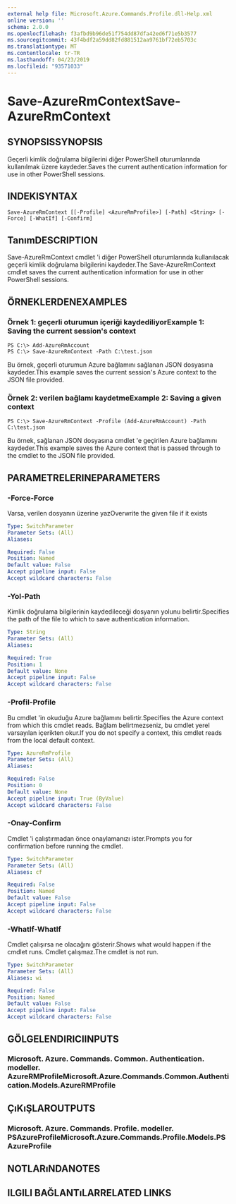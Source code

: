 ```yaml
---
external help file: Microsoft.Azure.Commands.Profile.dll-Help.xml
online version: ''
schema: 2.0.0
ms.openlocfilehash: f3afbd9b96de51f754dd87dfa42ed6f71e5b3577
ms.sourcegitcommit: 43f4bdf2a59dd82fd881512aa9761bf72eb5703c
ms.translationtype: MT
ms.contentlocale: tr-TR
ms.lasthandoff: 04/23/2019
ms.locfileid: "93571033"
---
```

# <span data-ttu-id="6f9d7-101">Save-AzureRmContext</span><span class="sxs-lookup"><span data-stu-id="6f9d7-101">Save-AzureRmContext</span></span>

## <span data-ttu-id="6f9d7-102">SYNOPSIS</span><span class="sxs-lookup"><span data-stu-id="6f9d7-102">SYNOPSIS</span></span>
<span data-ttu-id="6f9d7-103">Geçerli kimlik doğrulama bilgilerini diğer PowerShell oturumlarında kullanılmak üzere kaydeder.</span><span class="sxs-lookup"><span data-stu-id="6f9d7-103">Saves the current authentication information for use in other PowerShell sessions.</span></span>

## <span data-ttu-id="6f9d7-104">INDEKI</span><span class="sxs-lookup"><span data-stu-id="6f9d7-104">SYNTAX</span></span>

```
Save-AzureRmContext [[-Profile] <AzureRmProfile>] [-Path] <String> [-Force] [-WhatIf] [-Confirm]
```

## <span data-ttu-id="6f9d7-105">Tanım</span><span class="sxs-lookup"><span data-stu-id="6f9d7-105">DESCRIPTION</span></span>
<span data-ttu-id="6f9d7-106">Save-AzureRmContext cmdlet 'i diğer PowerShell oturumlarında kullanılacak geçerli kimlik doğrulama bilgilerini kaydeder.</span><span class="sxs-lookup"><span data-stu-id="6f9d7-106">The Save-AzureRmContext cmdlet saves the current authentication information for use in other PowerShell sessions.</span></span>

## <span data-ttu-id="6f9d7-107">ÖRNEKLERDEN</span><span class="sxs-lookup"><span data-stu-id="6f9d7-107">EXAMPLES</span></span>

### <span data-ttu-id="6f9d7-108">Örnek 1: geçerli oturumun içeriği kaydediliyor</span><span class="sxs-lookup"><span data-stu-id="6f9d7-108">Example 1: Saving the current session's context</span></span>
```
PS C:\> Add-AzureRmAccount
PS C:\> Save-AzureRmContext -Path C:\test.json
```

<span data-ttu-id="6f9d7-109">Bu örnek, geçerli oturumun Azure bağlamını sağlanan JSON dosyasına kaydeder.</span><span class="sxs-lookup"><span data-stu-id="6f9d7-109">This example saves the current session's Azure context to the JSON file provided.</span></span>

### <span data-ttu-id="6f9d7-110">Örnek 2: verilen bağlamı kaydetme</span><span class="sxs-lookup"><span data-stu-id="6f9d7-110">Example 2: Saving a given context</span></span>
```
PS C:\> Save-AzureRmContext -Profile (Add-AzureRmAccount) -Path C:\test.json
```

<span data-ttu-id="6f9d7-111">Bu örnek, sağlanan JSON dosyasına cmdlet 'e geçirilen Azure bağlamını kaydeder.</span><span class="sxs-lookup"><span data-stu-id="6f9d7-111">This example saves the Azure context that is passed through to the cmdlet to the JSON file provided.</span></span>

## <span data-ttu-id="6f9d7-112">PARAMETRELERINE</span><span class="sxs-lookup"><span data-stu-id="6f9d7-112">PARAMETERS</span></span>

### <span data-ttu-id="6f9d7-113">-Force</span><span class="sxs-lookup"><span data-stu-id="6f9d7-113">-Force</span></span>
<span data-ttu-id="6f9d7-114">Varsa, verilen dosyanın üzerine yaz</span><span class="sxs-lookup"><span data-stu-id="6f9d7-114">Overwrite the given file if it exists</span></span>

```yaml
Type: SwitchParameter
Parameter Sets: (All)
Aliases: 

Required: False
Position: Named
Default value: False
Accept pipeline input: False
Accept wildcard characters: False
```

### <span data-ttu-id="6f9d7-115">-Yol</span><span class="sxs-lookup"><span data-stu-id="6f9d7-115">-Path</span></span>
<span data-ttu-id="6f9d7-116">Kimlik doğrulama bilgilerinin kaydedileceği dosyanın yolunu belirtir.</span><span class="sxs-lookup"><span data-stu-id="6f9d7-116">Specifies the path of the file to which to save authentication information.</span></span>

```yaml
Type: String
Parameter Sets: (All)
Aliases: 

Required: True
Position: 1
Default value: None
Accept pipeline input: False
Accept wildcard characters: False
```

### <span data-ttu-id="6f9d7-117">-Profil</span><span class="sxs-lookup"><span data-stu-id="6f9d7-117">-Profile</span></span>
<span data-ttu-id="6f9d7-118">Bu cmdlet 'in okuduğu Azure bağlamını belirtir.</span><span class="sxs-lookup"><span data-stu-id="6f9d7-118">Specifies the Azure context from which this cmdlet reads.</span></span>
<span data-ttu-id="6f9d7-119">Bağlam belirtmezseniz, bu cmdlet yerel varsayılan içerikten okur.</span><span class="sxs-lookup"><span data-stu-id="6f9d7-119">If you do not specify a context, this cmdlet reads from the local default context.</span></span>

```yaml
Type: AzureRmProfile
Parameter Sets: (All)
Aliases: 

Required: False
Position: 0
Default value: None
Accept pipeline input: True (ByValue)
Accept wildcard characters: False
```

### <span data-ttu-id="6f9d7-120">-Onay</span><span class="sxs-lookup"><span data-stu-id="6f9d7-120">-Confirm</span></span>
<span data-ttu-id="6f9d7-121">Cmdlet 'i çalıştırmadan önce onaylamanızı ister.</span><span class="sxs-lookup"><span data-stu-id="6f9d7-121">Prompts you for confirmation before running the cmdlet.</span></span>

```yaml
Type: SwitchParameter
Parameter Sets: (All)
Aliases: cf

Required: False
Position: Named
Default value: False
Accept pipeline input: False
Accept wildcard characters: False
```

### <span data-ttu-id="6f9d7-122">-WhatIf</span><span class="sxs-lookup"><span data-stu-id="6f9d7-122">-WhatIf</span></span>
<span data-ttu-id="6f9d7-123">Cmdlet çalışırsa ne olacağını gösterir.</span><span class="sxs-lookup"><span data-stu-id="6f9d7-123">Shows what would happen if the cmdlet runs.</span></span>
<span data-ttu-id="6f9d7-124">Cmdlet çalışmaz.</span><span class="sxs-lookup"><span data-stu-id="6f9d7-124">The cmdlet is not run.</span></span>

```yaml
Type: SwitchParameter
Parameter Sets: (All)
Aliases: wi

Required: False
Position: Named
Default value: False
Accept pipeline input: False
Accept wildcard characters: False
```

## <span data-ttu-id="6f9d7-125">GÖLGELENDIRICI</span><span class="sxs-lookup"><span data-stu-id="6f9d7-125">INPUTS</span></span>

### <span data-ttu-id="6f9d7-126">Microsoft. Azure. Commands. Common. Authentication. modeller. AzureRMProfile</span><span class="sxs-lookup"><span data-stu-id="6f9d7-126">Microsoft.Azure.Commands.Common.Authentication.Models.AzureRMProfile</span></span>

## <span data-ttu-id="6f9d7-127">ÇıKıŞLAR</span><span class="sxs-lookup"><span data-stu-id="6f9d7-127">OUTPUTS</span></span>

### <span data-ttu-id="6f9d7-128">Microsoft. Azure. Commands. Profile. modeller. PSAzureProfile</span><span class="sxs-lookup"><span data-stu-id="6f9d7-128">Microsoft.Azure.Commands.Profile.Models.PSAzureProfile</span></span>

## <span data-ttu-id="6f9d7-129">NOTLARıNDA</span><span class="sxs-lookup"><span data-stu-id="6f9d7-129">NOTES</span></span>

## <span data-ttu-id="6f9d7-130">ILGILI BAĞLANTıLAR</span><span class="sxs-lookup"><span data-stu-id="6f9d7-130">RELATED LINKS</span></span>

